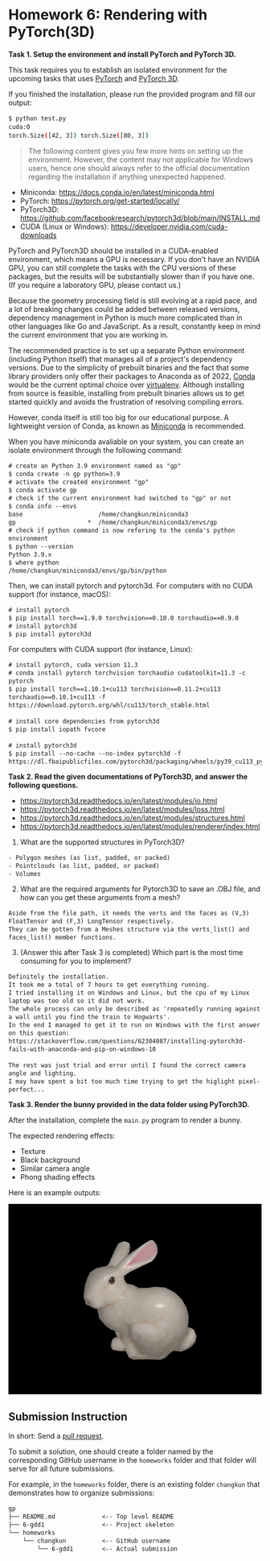 # Homework 6: Rendering with PyTorch(3D)

**Task 1. Setup the environment and install PyTorch and PyTorch 3D.**

This task requires you to establish an isolated environment for the upcoming
tasks that uses [PyTorch](https://pytorch.org/) and [PyTorch 3D](https://pytorch3d.org/).

If you finished the installation, please run the provided program and fill our output:

```bash
$ python test.py
cuda:0
torch.Size([42, 3]) torch.Size([80, 3])
```

> The following content gives you few more hints on setting up the environment.
> However, the content may not applicable for Windows users, hence one should
> always refer to the official documentation regarding the installation if
> anything unexpected happened.

- Miniconda: https://docs.conda.io/en/latest/miniconda.html
- PyTorch: https://pytorch.org/get-started/locally/
- PyTorch3D: https://github.com/facebookresearch/pytorch3d/blob/main/INSTALL.md
- CUDA (Linux or Windows): https://developer.nvidia.com/cuda-downloads

PyTorch and PyTorch3D should be installed in a CUDA-enabled environment, which means a GPU is necessary. If you don't have an NVIDIA GPU, you can still complete the tasks with the CPU versions of these packages, but the results will be substantially slower than if you have one. (If you require a laboratory GPU, please contact us.)

Because the geometry processing field is still evolving at a rapid pace, and a lot of breaking changes could be added between released versions, dependency management in Python is much more complicated than in other languages like Go and JavaScript. As a result, constantly keep in mind the current environment that you are working in.

The recommended practice is to set up a separate Python environment (including Python itself) that manages all of a project's dependency versions. Due to the simplicity of prebuilt binaries and the fact that some library providers only offer their packages to Anaconda as of 2022, [Conda](https://docs.conda.io/projects/conda/en/latest/) would be the current optimal choice over [virtualenv](https://virtualenv.pypa.io/en/latest/). Although installing from source is feasible, installing from prebuilt binaries allows us to get started quickly and avoids the frustration of resolving compiling errors.

However, conda itself is still too big for our educational purpose. A lightweight version of Conda,
as known as [Miniconda](https://docs.conda.io/en/latest/miniconda.html) is recommended.

When you have miniconda avaliable on your system, you can create an isolate environment
through the following command:

```shell
# create an Python 3.9 environment named as "gp"
$ conda create -n gp python=3.9
# activate the created environment "gp"
$ conda activate gp
# check if the current environment had switched to "gp" or not
$ conda info --envs
base                     /home/changkun/miniconda3
gp                    *  /home/changkun/miniconda3/envs/gp
# check if python command is now refering to the conda's python environment
$ python --version
Python 3.9.x
$ where python
/home/changkun/miniconda3/envs/gp/bin/python
```

Then, we can install pytorch and pytorch3d. For computers with no CUDA support (for instance, macOS):

```shell
# install pytorch
$ pip install torch==1.9.0 torchvision==0.10.0 torchaudio==0.9.0
# install pytorch3d
$ pip install pytorch3d
```

For computers with CUDA support (for instance, Linux):

```shell
# install pytorch, cuda version 11.3
# conda install pytorch torchvision torchaudio cudatoolkit=11.3 -c pytorch
$ pip install torch==1.10.1+cu113 torchvision==0.11.2+cu113 torchaudio==0.10.1+cu113 -f https://download.pytorch.org/whl/cu113/torch_stable.html

# install core dependencies from pytorch3d
$ pip install iopath fvcore

# install pytorch3d
$ pip install --no-cache --no-index pytorch3d -f https://dl.fbaipublicfiles.com/pytorch3d/packaging/wheels/py39_cu113_pyt1101/download.html
```

**Task 2. Read the given documentations of PyTorch3D, and answer the following questions.**

- https://pytorch3d.readthedocs.io/en/latest/modules/io.html
- https://pytorch3d.readthedocs.io/en/latest/modules/loss.html
- https://pytorch3d.readthedocs.io/en/latest/modules/structures.html
- https://pytorch3d.readthedocs.io/en/latest/modules/renderer/index.html

1. What are the supported structures in PyTorch3D?

```
- Polygon meshes (as list, padded, or packed)
- Pointclouds (as list, padded, or packed)
- Volumes 
```

2. What are the required arguments for Pytorch3D to save an .OBJ file, and how can you get these arguments from a mesh?

```
Aside from the file path, it needs the verts and the faces as (V,3) FloatTensor and (F,3) LongTensor respectively.
They can be gotten from a Meshes structure via the verts_list() and faces_list() member functions.

```

3. (Answer this after Task 3 is completed) Which part is the most time consuming for you to implement?

```
Definitely the installation.
It took me a total of 7 hours to get everything running.
I tried installing it on Windows and Linux, but the cpu of my Linux laptop was too old so it did not work.
The whole process can only be described as 'repeatedly running against a wall until you find the train to Hogwarts'.
In the end I managed to get it to run on Windows with the first answer on this question: https://stackoverflow.com/questions/62304087/installing-pytorch3d-fails-with-anaconda-and-pip-on-windows-10

The rest was just trial and error until I found the correct camera angle and lighting.
I may have spent a bit too much time trying to get the higlight pixel-perfect...
```

**Task 3. Render the bunny provided in the data folder using PyTorch3D.**

After the installation, complete the `main.py` program to render a bunny.

The expected rendering effects:

- Texture
- Black background
- Similar camera angle
- Phong shading effects

Here is an example outputs:

![](./render.png)

## Submission Instruction

In short: Send a [pull request](https://github.com/mimuc/gp/pulls).

To submit a solution, one should create a folder named by the corresponding GitHub username in the `homeworks` folder and that folder will serve for all future submissions.

For example, in the `homeworks` folder, there is an existing folder `changkun`
that demonstrates how to organize submissions:

```
gp
├── README.md             <-- Top level README
├── 6-gdd1                <-- Project skeleton
└── homeworks
    └── changkun          <-- GitHub username
        └── 6-gdd1        <-- Actual submission
```